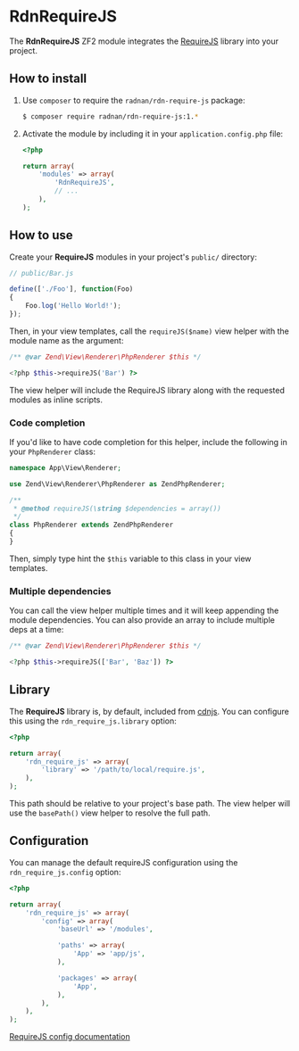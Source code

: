 RdnRequireJS
============

The **RdnRequireJS** ZF2 module integrates the [RequireJS](http://requirejs.org/) library into your project.

## How to install

1. Use `composer` to require the `radnan/rdn-require-js` package:

   ~~~bash
   $ composer require radnan/rdn-require-js:1.*
   ~~~

2. Activate the module by including it in your `application.config.php` file:

   ~~~php
   <?php

   return array(
       'modules' => array(
           'RdnRequireJS',
           // ...
       ),
   );
   ~~~

## How to use

Create your **RequireJS** modules in your project's `public/` directory:

~~~js
// public/Bar.js

define(['./Foo'], function(Foo)
{
	Foo.log('Hello World!');
});
~~~

Then, in your view templates, call the `requireJS($name)` view helper with the module name as the argument:

~~~php
/** @var Zend\View\Renderer\PhpRenderer $this */

<?php $this->requireJS('Bar') ?>
~~~

The view helper will include the RequireJS library along with the requested modules as inline scripts.

### Code completion

If you'd like to have code completion for this helper, include the following in your <code>PhpRenderer</code> class:

~~~php
namespace App\View\Renderer;

use Zend\View\Renderer\PhpRenderer as ZendPhpRenderer;

/**
 * @method requireJS(\string $dependencies = array())
 */
class PhpRenderer extends ZendPhpRenderer
{
}
~~~

Then, simply type hint the `$this` variable to this class in your view templates.

### Multiple dependencies

You can call the view helper multiple times and it will keep appending the module dependencies. You can also provide an array to include multiple deps at a time:

~~~php
/** @var Zend\View\Renderer\PhpRenderer $this */

<?php $this->requireJS(['Bar', 'Baz']) ?>
~~~

## Library

The **RequireJS** library is, by default, included from [cdnjs](http://cdnjs.com/). You can configure this using the `rdn_require_js.library` option:

~~~php
<?php

return array(
	'rdn_require_js' => array(
		'library' => '/path/to/local/require.js',
	),
);
~~~

This path should be relative to your project's base path. The view helper will use the `basePath()` view helper to resolve the full path.

## Configuration

You can manage the default requireJS configuration using the `rdn_require_js.config` option:

~~~php
<?php

return array(
	'rdn_require_js' => array(
		'config' => array(
			'baseUrl' => '/modules',

			'paths' => array(
				'App' => 'app/js',
			),

			'packages' => array(
				'App',
			),
		),
	),
);
~~~

[RequireJS config documentation](http://requirejs.org/docs/api.html#config)
